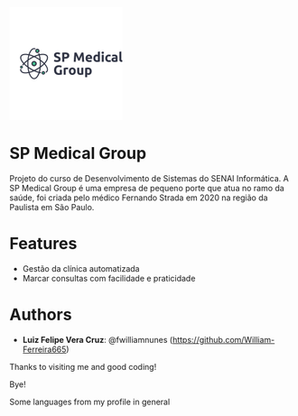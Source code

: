 ![Logo of the project](https://github.com/luizfelipeveracruz/projeto-SPMedical-group/blob/main/public/readme_images/spmedicallogo.png)
# SP Medical Group
Projeto do curso de Desenvolvimento de Sistemas do SENAI Informática. A SP Medical Group é uma empresa de pequeno porte que atua no ramo da saúde, foi criada pelo médico Fernando Strada em 2020 na região da Paulista em São Paulo.

# Features
  - Gestão da clínica automatizada
  - Marcar consultas com facilidade e praticidade

# Authors
* **Luiz Felipe Vera Cruz**: @fwilliamnunes (https://github.com/William-Ferreira665)

Thanks to visiting me and good coding!

Bye!

Some languages from my profile in general
<div>
  <a href="https://github.com/William-Ferreira665">
  <img height="180em" src=""https://github-readme-stats.vercel.app/api/top-langs/?username=William-Ferreira665&layout=compact&langs_count=7&theme=vision-friendly-dark""/>
</div>

